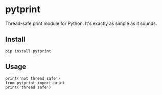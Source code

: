 # pytprint

Thread-safe print module for Python. It's exactly as simple as it sounds.

## Install

`pip install pytprint`

## Usage

```
print('not thread safe')
from pytprint import print
print('thread safe')
```
